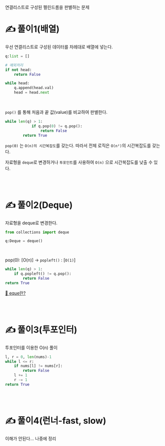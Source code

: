 연결리스트로 구성된 펠린드롬을 판별하는 문제

# ✍️ 풀이1(배열)
우선 연결리스트로 구성된 데이터를 차례대로 배열에 넣는다.

```python
q:list = []

# 예외처리
if not head:
    return False

while head:
    q.append(head.val)
    head = head.next
```

<br/>

```pop()``` 를 통해 처음과 끝 값(value)를 비교하여 판별한다.

```python
while len(q) > 1:
            if q.pop(0) != q.pop():
                return False
        return True
```

```pop(0)``` 는 ```O(n)의 시간복잡도```를 갖는다. 따라서 전체 로직은 ```O(n²)```의 시간복잡도를 갖는다. 


자료형을 ```deque```로 변경하거나 ```투포인트```를 사용하여 ```O(n)``` 
으로 시간복잡도를 낮출 수 있다.


<br/><br/>

# ✍️ 풀이2(Deque)
자료형을 deque로 변경한다. 

```python
from collections import deque

q:Deque = deque()
```

<br/>

pop(0): [O(n)] -> ```popleft()``` : [```O(1)```]
```python
while len(q) > 1:
    if q.popleft() != q.pop():
        return False
return True
```

[🤔 eque란?](https://velog.io/@dltjq2323/Deque%EB%8D%B0%ED%81%90)


<br/><br/>

# ✍️ 풀이3(투포인터)
투포인터를 이용한 O(n) 풀이

```python
l, r = 0, len(nums)-1
while l <= r:
    if nums[l] != nums[r]:
        return False
    l += 1
    r -= 1
return True
```

<br/><br/>

# ✍️ 풀이4(런너-fast, slow)

이해가 안된다... 나중에 정리
